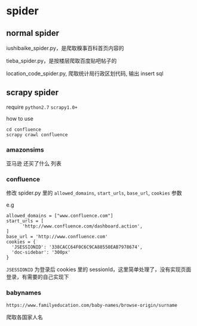 # spider

## normal spider

iushibaike_spider.py，是爬取糗事百科首页内容的

tieba_spider.py，是按楼层爬取百度贴吧帖子的

location_code_spider.py, 爬取统计局行政区划代码, 输出 insert sql

## scrapy spider

require `python2.7` `scrapy1.0+`

how to use
```
cd confluence
scrapy crawl confluence
```

### amazonsims 

亚马逊 还买了什么 列表

### confluence

修改 spider.py 里的 `allowed_domains`, `start_urls`, `base_url`, `cookies` 参数

e.g
```
allowed_domains = ["www.confluence.com"]
start_urls = [
      'http://www.confluence.com/dashboard.action',
]
base_url = 'http://www.confluence.com'
cookies = {
  'JSESSIONID': '338CACC64F0C6C9CA88550EAB7978674',
  'doc-sidebar': '300px'
}
```

`JSESSIONID` 为登录后 cookies 里的 sessionId，这里简单处理了，没有实现页面登录，有需要的自己实现下

### babynames

`https://www.familyeducation.com/baby-names/browse-origin/surname`

爬取各国家人名
